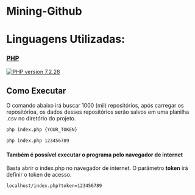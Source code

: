 # Mining-Github
# Linguagens Utilizadas:
### [PHP](https://www.php.net/)
[![PHP version 7.2.28](https://img.shields.io/badge/Version-7.2.28-blue)](https://www.php.net/)

## Como Executar
O comando abaixo irá buscar 1000 (mil) repositórios, após carregar os repositórioa, os dados desses repositórios serão salvos em uma planilha .csv no diretório do projeto.

```bash
php index.php {YOUR_TOKEN}
```

```bash
php index.php 123456789
```

#### Também é possível executar o programa pelo navegador de internet

Basta abrir o index.php no navegador de internet. O parâmetro __token__ irá definir o token de acesso.

`localhost/index.php?token=123456789`
